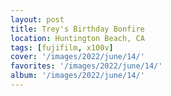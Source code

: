```yaml
---
layout: post
title: Trey's Birthday Bonfire
location: Huntington Beach, CA
tags: [fujifilm, x100v]
cover: '/images/2022/june/14/'
favorites: '/images/2022/june/14/'
album: '/images/2022/june/14/'
---
```

